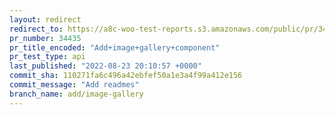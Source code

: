 ```yaml
---
layout: redirect
redirect_to: https://a8c-woo-test-reports.s3.amazonaws.com/public/pr/34435/api/index.html
pr_number: 34435
pr_title_encoded: "Add+image+gallery+component"
pr_test_type: api
last_published: "2022-08-23 20:10:57 +0000"
commit_sha: 110271fa6c496a42ebfef50a1e3a4f99a412e156
commit_message: "Add readmes"
branch_name: add/image-gallery
---
```

